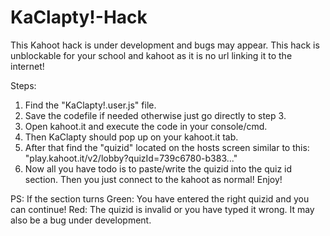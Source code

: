 # KaClapty!-Hack

This Kahoot hack is under development and bugs may appear. This hack is unblockable for your school and kahoot as it is no url linking it to the internet!

Steps:

1. Find the "KaClapty!.user.js" file.
2. Save the codefile if needed otherwise just go directly to step 3.
3. Open kahoot.it and execute the code in your console/cmd.
4. Then KaClapty should pop up on your kahoot.it tab.
5. After that find the "quizid" located on the hosts screen similar to this: "play.kahoot.it/v2/lobby?quizId=739c6780-b383..."
6. Now all you have todo is to paste/write the quizid into the quiz id section. Then you just connect to the kahoot as normal! Enjoy!


PS: If the section turns Green: You have entered the right quizid and you can continue! Red: The quizid is invalid or you have typed it wrong. It may also be a bug under development.
